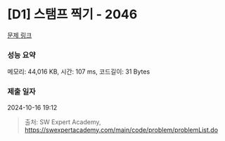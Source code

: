 # [D1] 스탬프 찍기 - 2046 

[문제 링크](https://swexpertacademy.com/main/code/problem/problemDetail.do?contestProbId=AV5QKdT6AyYDFAUq) 

### 성능 요약

메모리: 44,016 KB, 시간: 107 ms, 코드길이: 31 Bytes

### 제출 일자

2024-10-16 19:12



> 출처: SW Expert Academy, https://swexpertacademy.com/main/code/problem/problemList.do